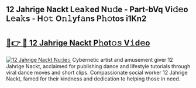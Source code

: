 ## 12 Jahrige Nackt L𝚎a𝚔ed N𝚞𝚍e - Part-bVq Vi𝚍𝚎o L𝚎a𝚔s - H𝚘𝚝 O𝚗𝚕yf𝚊ns P𝚑𝚘tos i1Kn2

# <h2><a href="http://kfesuz.oniu.top/?m=12+Jahrige+Nackt">🔗👉 🔴 12 Jahrige Nackt P𝚑ot𝚘𝚜 V𝚒d𝚎o</a></h2>

[![12 Jahrige Nackt Nu𝚍e𝚜](https://i.imgur.com/0qMVB7G.gif)](http://kfesuz.oniu.top/?m=12+Jahrige+Nackt)
Cybernetic artist and amusement giver 12 Jahrige Nackt, acclaimed for publishing dance and lifestyle tutorials through viral dance moves and short clips. Compassionate social worker 12 Jahrige Nackt, famed for their kindness and dedication to helping those in need.  
